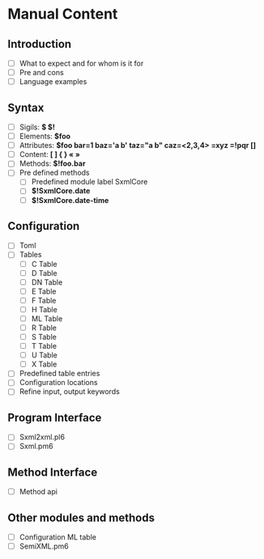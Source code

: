 # Manual Content

## Introduction
* [ ] What to expect and for whom is it for
* [ ] Pre and cons
* [ ] Language examples

## Syntax
* [ ] Sigils: **$ \$!**
* [ ] Elements: **$foo**
* [ ] Attributes: **$foo bar=1 baz='a b' taz="a b" caz=<2,3,4> =xyz =!pqr []**
* [ ] Content: **[ ] { } « »**
* [ ] Methods: **$!foo.bar**
* [ ] Pre defined methods
  * [ ] Predefined module label SxmlCore
  * [ ] **\$!SxmlCore.date**
  * [ ] **\$!SxmlCore.date-time**

## Configuration
* [ ] Toml
* [ ] Tables
  * [ ] C Table
  * [ ] D Table
  * [ ] DN Table
  * [ ] E Table
  * [ ] F Table
  * [ ] H Table
  * [ ] ML Table
  * [ ] R Table
  * [ ] S Table
  * [ ] T Table
  * [ ] U Table
  * [ ] X Table
* [ ] Predefined table entries
* [ ] Configuration locations
* [ ] Refine input, output keywords

## Program Interface
* [ ] Sxml2xml.pl6
* [ ] Sxml.pm6

## Method Interface
* [ ] Method api

## Other modules and methods
* [ ] Configuration ML table
* [ ] SemiXML.pm6
